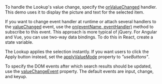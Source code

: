 To handle the Lookup's value change, specify the [onValueChanged](/Documentation/ApiReference/UI_Components/dxLookup/Configuration/#onValueChanged) handler. This demo uses it to display the picture and text for the selected item.

If you want to change event handler at runtime or attach several handlers to the 
[valueChanged](/Documentation/ApiReference/UI_Components/dxLookup/Events/#valueChanged) event, use the [on(eventName, eventHandler)](/Documentation/ApiReference/UI_Components/dxLookup/Methods/#oneventName_eventHandler) method to subscribe to this event. This approach is more typical of jQuery. For Angular and Vue, you can use two-way data bindings. To do this in React, create a state variable.

The Lookup applies the selection instantly. If you want users to click the Apply button instead, set the [applyValueMode](/Documentation/ApiReference/UI_Components/dxLookup/Configuration/#applyValueMode) property to *"useButtons"*.

To specify the DOM events after which search results should be updated, use the 
[valueChangeEvent](/Documentation/ApiReference/UI_Components/dxLookup/Configuration/#valueChangeEvent) property. The default events are input, change, and keyup.